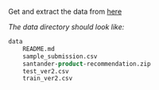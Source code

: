 Get and extract the data from [here](https://www.kaggle.com/c/santander-product-recommendation/data)

*The data directory should look like:*
```ps
data
    README.md
    sample_submission.csv
    santander-product-recommendation.zip
    test_ver2.csv
    train_ver2.csv
```